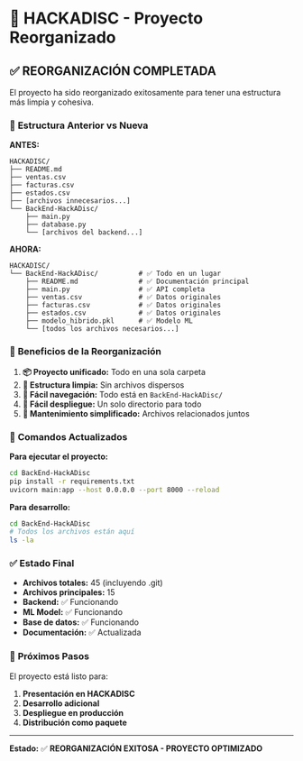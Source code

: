 # 🎯 HACKADISC - Proyecto Reorganizado

## ✅ REORGANIZACIÓN COMPLETADA

El proyecto ha sido reorganizado exitosamente para tener una estructura más limpia y cohesiva.

### 📁 **Estructura Anterior vs Nueva**

**ANTES:**
```
HACKADISC/
├── README.md
├── ventas.csv
├── facturas.csv
├── estados.csv
├── [archivos innecesarios...]
└── BackEnd-HackADisc/
    ├── main.py
    ├── database.py
    └── [archivos del backend...]
```

**AHORA:**
```
HACKADISC/
└── BackEnd-HackADisc/          # ✅ Todo en un lugar
    ├── README.md               # ✅ Documentación principal
    ├── main.py                 # ✅ API completa
    ├── ventas.csv              # ✅ Datos originales
    ├── facturas.csv            # ✅ Datos originales
    ├── estados.csv             # ✅ Datos originales
    ├── modelo_hibrido.pkl      # ✅ Modelo ML
    └── [todos los archivos necesarios...]
```

### 🎉 **Beneficios de la Reorganización**

1. **📦 Proyecto unificado:** Todo en una sola carpeta
2. **🧹 Estructura limpia:** Sin archivos dispersos
3. **📖 Fácil navegación:** Todo está en `BackEnd-HackADisc/`
4. **🚀 Fácil despliegue:** Un solo directorio para todo
5. **🔧 Mantenimiento simplificado:** Archivos relacionados juntos

### 🔧 **Comandos Actualizados**

**Para ejecutar el proyecto:**
```bash
cd BackEnd-HackADisc
pip install -r requirements.txt
uvicorn main:app --host 0.0.0.0 --port 8000 --reload
```

**Para desarrollo:**
```bash
cd BackEnd-HackADisc
# Todos los archivos están aquí
ls -la
```

### ✅ **Estado Final**

- **Archivos totales:** 45 (incluyendo .git)
- **Archivos principales:** 15
- **Backend:** ✅ Funcionando
- **ML Model:** ✅ Funcionando
- **Base de datos:** ✅ Funcionando
- **Documentación:** ✅ Actualizada

### 🚀 **Próximos Pasos**

El proyecto está listo para:
1. **Presentación en HACKADISC**
2. **Desarrollo adicional**
3. **Despliegue en producción**
4. **Distribución como paquete**

---

**Estado:** ✅ **REORGANIZACIÓN EXITOSA - PROYECTO OPTIMIZADO**
